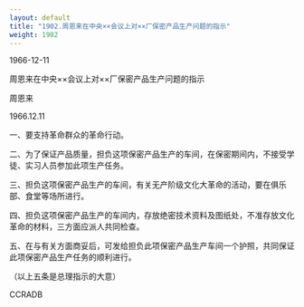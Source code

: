 ```yaml
---
layout: default
title: "1902.周恩来在中央××会议上对××厂保密产品生产问题的指示"
weight: 1902
---
```


1966-12-11

周恩来在中央××会议上对××厂保密产品生产问题的指示

周恩来

1966.12.11

一、要支持革命群众的革命行动。

二、为了保证产品质量，担负这项保密产品生产的车间，在保密期间内，不接受学徒、实习人员参加此项生产任务。

三、担负这项保密产品生产的车间，有关无产阶级文化大革命的活动，要在俱乐部、食堂等场所进行。

四、担负这项保密产品生产的车间内，存放绝密技术资料及图纸处，不准存放文化革命的材料，三方面应派人共同检查。

五、在与有关方面商妥后，可发给担负此项保密产品生产车间一个护照，共同保证此项保密产品生产任务的顺利进行。

（以上五条是总理指示的大意）

CCRADB

